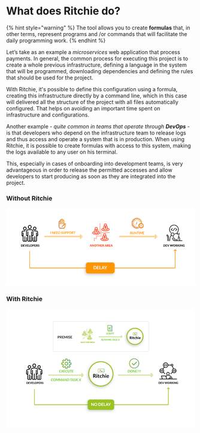 # What does Ritchie do?

{% hint style="warning" %}
The tool allows you to create **formulas** that, in other terms, represent programs and /or commands that will facilitate the daily programming work.
{% endhint %}

Let’s take as an example a _microservices_ web application that process payments. In general, the common process for executing this project is to create a whole previous infrastructure, defining a language in the system that will be programmed, downloading dependencies and defining the rules that should be used for the project.

With Ritchie, it's possible to define this configuration using a formula, creating this infrastructure directly by a command line, which in this case will delivered all the structure of the project with all files automatically configured. That helps on avoiding an important time spent on infrastructure and configurations.

Another example - _quite common in teams that operate through **DevOps**_ - is that developers who depend on the infrastructure team to release logs and thus access and operate a system that is in production. When using Ritchie, it is possible to create formulas with access to this system, making the logs available to any user on his terminal.

This, especially in cases of onboarding into development teams, is very advantageous in order to release the permitted accesses and allow developers to start producing as soon as they are integrated into the project.

### Without Ritchie

![](.gitbook/assets/en-sem-ritchie.png)

### With Ritchie

![](.gitbook/assets/en-com-ritchie.png)



